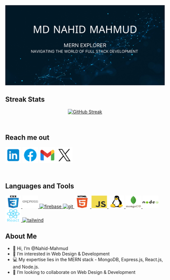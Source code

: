 <a href="https://www.facebook.com/mdnahidmahmud2/">
<img src="https://raw.githubusercontent.com/Nahid-Mahmud/Nahid-Mahmud/main/assets/photos/cover.png" />
</a>

<br />

## Streak Stats

<div align="center">

[![GitHub Streak](https://github-readme-streak-stats.herokuapp.com?user=Nahid-Mahmud&card_width=600)](https://git.io/streak-stats)

</div>

<br />

## Reach me out

<p align="left">

<a href="https://www.linkedin.com/in/md-nahid-mahmud/" target="blank"><img align="center" src="https://raw.githubusercontent.com/Nahid-Mahmud/Nahid-Mahmud/main/assets/icons/Linkedin.png"  width="50px" /></a>
<a href="https://www.facebook.com/mdnahidmahmud2/" target="_blank"><img align="center" src="https://raw.githubusercontent.com/Nahid-Mahmud/Nahid-Mahmud/main/assets/icons/Facebook.png"  width="50px" /></a>
<a href="mailto:nahidmahmudn@gmail.com" target="blank"><img align="center" src="https://raw.githubusercontent.com/Nahid-Mahmud/Nahid-Mahmud/main/assets/icons/gmail%202%20.png"  width="50px" /></a>
<a href="https://twitter.com/nm_nahid01" target="blank"><img align="center" src="https://raw.githubusercontent.com/Nahid-Mahmud/Nahid-Mahmud/main/assets/icons/twitter.png" width="50px" /></a>

</p>

<br />

## Languages and Tools

<p align="left"> <a href="https://www.w3schools.com/css/" target="_blank" rel="noreferrer"> <img src="https://raw.githubusercontent.com/devicons/devicon/master/icons/css3/css3-original-wordmark.svg" alt="css3" width="50" height="40"/> </a> <a href="https://expressjs.com" target="_blank" rel="noreferrer"> <img src="https://raw.githubusercontent.com/devicons/devicon/master/icons/express/express-original-wordmark.svg" alt="express" width="50" height="40"/> </a> <a href="https://firebase.google.com/" target="_blank" rel="noreferrer"> <img src="https://www.vectorlogo.zone/logos/firebase/firebase-icon.svg" alt="firebase" width="50" height="40"/> </a> <a href="https://git-scm.com/" target="_blank" rel="noreferrer"> <img src="https://www.vectorlogo.zone/logos/git-scm/git-scm-icon.svg" alt="git" width="50" height="40"/> </a> <a href="https://www.w3.org/html/" target="_blank" rel="noreferrer"> <img src="https://raw.githubusercontent.com/devicons/devicon/master/icons/html5/html5-original-wordmark.svg" alt="html5" width="50" height="40"/> </a> <a href="https://developer.mozilla.org/en-US/docs/Web/JavaScript" target="_blank" rel="noreferrer"> <img src="https://raw.githubusercontent.com/devicons/devicon/master/icons/javascript/javascript-original.svg" alt="javascript" width="50" height="40"/> </a> <a href="https://www.linux.org/" target="_blank" rel="noreferrer"> <img src="https://raw.githubusercontent.com/devicons/devicon/master/icons/linux/linux-original.svg" alt="linux" width="50" height="40"/> </a> <a href="https://www.mongodb.com/" target="_blank" rel="noreferrer"> <img src="https://raw.githubusercontent.com/devicons/devicon/master/icons/mongodb/mongodb-original-wordmark.svg" alt="mongodb" width="50" height="40"/> </a> <a href="https://nodejs.org" target="_blank" rel="noreferrer"> <img src="https://raw.githubusercontent.com/devicons/devicon/master/icons/nodejs/nodejs-original-wordmark.svg" alt="nodejs" width="50" height="40"/> </a> <a href="https://reactjs.org/" target="_blank" rel="noreferrer"> <img src="https://raw.githubusercontent.com/devicons/devicon/master/icons/react/react-original-wordmark.svg" alt="react" width="50" height="40"/> </a> <a href="https://tailwindcss.com/" target="_blank" rel="noreferrer"> <img src="https://www.vectorlogo.zone/logos/tailwindcss/tailwindcss-icon.svg" alt="tailwind" width="50" height="40"/> </a> </p>

## About Me

- 👋 Hi, I’m @Nahid-Mahmud
- 👀 I’m interested in Web Design & Development
- 💻 My expertise lies in the MERN stack - MongoDB, Express.js, React.js, and Node.js.
- 💞️ I’m looking to collaborate on Web Design & Development

<!---
Nahid-Mahmud/Nahid-Mahmud is a ✨ special ✨ repository because its `README.md` (this file) appears on your GitHub profile.
You can click the Preview link to take a look at your changes.
--->
